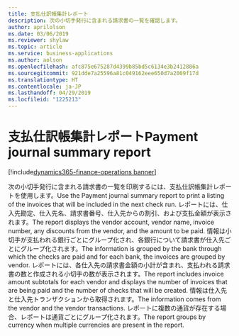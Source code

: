 ```yaml
---
title: 支払仕訳帳集計レポート
description: 次の小切手発行に含まれる請求書の一覧を確認します。
author: aprilolson
ms.date: 03/06/2019
ms.reviewer: shylaw
ms.topic: article
ms.service: business-applications
ms.author: aolson
ms.openlocfilehash: afc875e675287d4399b85bd5c6134e3b2412886a
ms.sourcegitcommit: 921dde7a25596a81c049162eee650d7a2009f17d
ms.translationtype: HT
ms.contentlocale: ja-JP
ms.lasthandoff: 04/29/2019
ms.locfileid: "1225213"
---
```

# <a name="payment-journal-summary-report"></a><span data-ttu-id="b2e03-103">支払仕訳帳集計レポート</span><span class="sxs-lookup"><span data-stu-id="b2e03-103">Payment journal summary report</span></span>
[!include[dynamics365-finance-operations banner](../includes/dynamics365-finance-operations.md)]


<span data-ttu-id="b2e03-104">次の小切手発行に含まれる請求書の一覧を印刷するには、支払仕訳帳集計レポートを使用します。</span><span class="sxs-lookup"><span data-stu-id="b2e03-104">Use the Payment journal summary report to print a listing of the invoices that will be included in the next check run.</span></span> <span data-ttu-id="b2e03-105">レポートには、仕入先勘定、仕入先名、請求書番号、仕入先からの割引、および支払金額が表示されます。</span><span class="sxs-lookup"><span data-stu-id="b2e03-105">The report displays the vendor account, vendor name, invoice number, any discounts from the vendor, and the amount to be paid.</span></span> <span data-ttu-id="b2e03-106">情報は小切手が支払われる銀行ごとにグループ化され、各銀行について請求書が仕入先ごとにグループ化されます。</span><span class="sxs-lookup"><span data-stu-id="b2e03-106">The information is grouped by the bank through which the checks are paid and for each bank, the invoices are grouped by vendor.</span></span> <span data-ttu-id="b2e03-107">レポートには、各仕入先の請求書金額の小計が含まれ、支払われる請求書の数と作成される小切手の数が表示されます。</span><span class="sxs-lookup"><span data-stu-id="b2e03-107">The report includes invoice amount subtotals for each vendor and displays the number of invoices that are being paid and the number of checks that will be created.</span></span> <span data-ttu-id="b2e03-108">情報は仕入先と仕入先トランザクションから取得されます。</span><span class="sxs-lookup"><span data-stu-id="b2e03-108">The information comes from the vendor and the vendor transactions.</span></span> <span data-ttu-id="b2e03-109">レポートに複数の通貨が存在する場合、レポートは通貨ごとにグループ化されます。</span><span class="sxs-lookup"><span data-stu-id="b2e03-109">The report groups by currency when multiple currencies are present in the report.</span></span>
